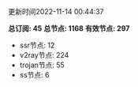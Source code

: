 更新时间2022-11-14 00:44:37

**总订阅: 45**
**总节点: 1168**
**有效节点: 297**
- ssr节点: 12
- v2ray节点: 224
- trojan节点: 55
- ss节点: 6
